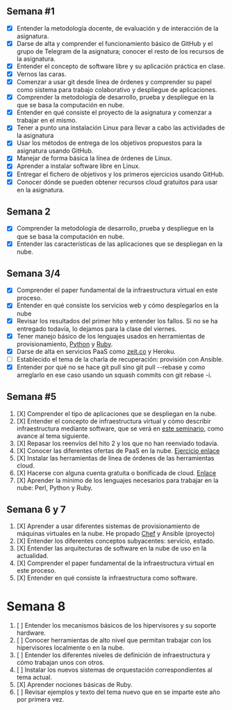 ## Semana #1 

- [X] Entender la metodología docente, de evaluación y de interacción de la asignatura.
- [X] Darse de alta y comprender el funcionamiento básico de GitHub y el grupo de Telegram de la asignatura; conocer el resto de los recursos de la asignatura.
- [X] Entender el concepto de software libre y su aplicación práctica en clase.
- [X] Vernos las caras.
- [X] Comenzar a usar git desde línea de órdenes y comprender su papel como sistema para trabajo colaborativo y despliegue de aplicaciones.
- [X] Comprender la metodología de desarrollo, prueba y despliegue en la que se basa la computación en nube.
- [X] Entender en qué consiste el proyecto de la asignatura y comenzar a trabajar en el mismo.
- [X] Tener a punto una instalación Linux para llevar a cabo las actividades de la asignatura
- [X] Usar los métodos de entrega de los objetivos propuestos para la asignatura usando GitHub.
- [X] Manejar de forma básica la línea de órdenes de Linux.
- [X] Aprender a instalar software libre en Linux.
- [X] Entregar el fichero de objetivos y los primeros ejercicios usando GitHub.
- [X] Conocer dónde se pueden obtener recursos cloud gratuitos para usar en la asignatura.

## Semana 2

- [X] Comprender la metodología de desarrollo, prueba y despliegue en la que se basa la computación en nube.
- [X] Entender las características de las aplicaciones que se despliegan en la nube.

## Semana 3/4

- [X] Comprender el paper fundamental de la infraestructura virtual en este proceso.
- [X] Entender en qué consiste los servicios web y cómo desplegarlos en la nube
- [X] Revisar los resultados del primer hito y entender los fallos. Si no se ha entregado todavía, lo dejamos para la clase del viernes.
- [X] Tener manejo básico de los lenguajes usados en herramientas de provisionamiento, [Python](https://github.com/alex1ai/ejercicios-CC-18-19/tree/master/img/python.png) y [Ruby](https://github.com/alex1ai/ejercicios-CC-18-19/tree/master/img/ruby.png).
- [X] Darse de alta en servicios PaaS como [zeit.co](https://github.com/alex1ai/ugr-master-cc/blob/master/now.json) y Heroku.
- [ ] Establecido el tema de la charla de recuperación: provisión con Ansible.
- [X] Entender por qué no se hace git pull sino git pull --rebase y como arreglarlo en ese caso usando un squash commits con git rebase -i.

## Semana #5
1. [X] Comprender el tipo de aplicaciones que se despliegan en la nube.
2. [X] Entender el concepto de infraestructura virtual y cómo describir infraestructura mediante software, que se verá en [este seminario](https://www.meetup.com/es-ES/Granada-Geek/events/255973562/), como avance al tema siguiente.
3. [X] Repasar los reenvíos del hito 2 y los que no han reenviado todavía.
4. [X] Conocer las diferentes ofertas de PaaS en la nube. [Ejercicio enlace](https://github.com/alex1ai/ejercicios-CC-18-19/blob/master/tema3.md)
5. [X] Instalar las herramientas de línea de órdenes de las herramientas cloud.
6. [X] Hacerse con alguna cuenta gratuita o bonificada de cloud. [Enlace](https://github.com/alex1ai/ejercicios-CC-18-19/tree/master/img/zeit.png)
7. [X] Aprender la mínimo de los lenguajes necesarios para trabajar en la
  nube: Perl, Python y Ruby.

## Semana 6 y 7

1. [X] Aprender a usar diferentes sistemas de provisionamiento de máquinas virtuales en la nube.
    He propado [Chef](https://github.com/alex1ai/ejercicios-CC-18-19/blob/master/hito-3-provision.md) y Ansible (proyecto)
2. [X] Entender los diferentes conceptos subyacentes: servicio, estado.
3. [X] Entender las arquitecturas de software en la nube de uso en la actualidad.
4. [X] Comprender el paper fundamental de la infraestructura virtual en este proceso.
5. [X] Entender en qué consiste la infraestructura como software.

# Semana 8
1. [ ] Entender los mecanismos básicos de los hipervisores y su soporte hardware.
2. [ ] Conocer herramientas de alto nivel que permitan trabajar con los hipervisores localmente o en la nube.
3. [ ] Entender los diferentes niveles de definición de infraestructura y cómo trabajan unos con otros.
4. [ ] Instalar los nuevos sistemas de orquestación correspondientes al tema actual.
5. [X] Aprender nociones básicas de Ruby.
6. [ ] Revisar ejemplos y texto del tema nuevo que en se imparte este año por primera vez.

